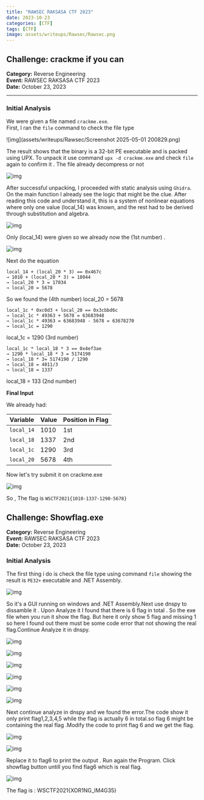 ```yaml
---
title: "RAWSEC RAKSASA CTF 2023"
date: 2023-10-23 
categories: [CTF]
tags: [CTF]
image: assets/writeups/Rawsec/Rawsec.png
---
```


## Challenge: crackme if you can  
**Category:** Reverse Engineering  
**Event:** RAWSEC RAKSASA CTF 2023  
**Date:** October 23, 2023

---

### Initial Analysis

We were given a file named `crackme.exe`.  
First, I ran the `file` command to check the file type

![img](assets/writeups/Rawsec/Screenshot 2025-05-01 200829.png)

The result shows that the binary is a 32-bit PE executable and is packed using UPX.
To unpack it use command `upx -d crackme.exe` and check `file` again to confirm it . The file already decompress
or not

![img](assets/writeups/Rawsec/UPX.png)

After successful unpacking, I proceeded with static analysis using `Ghidra`. On the main function I already see the logic that might be the clue. After reading this code and understand it, this is a system of nonlinear equations where only one value (local_14) was known, and the rest had to be derived through substitution and algebra.

![img](assets/writeups/Rawsec/Ghidra.png)

Only (local_14) were given so we already now the (1st number) . 

![img](assets/writeups/Rawsec/local14.png)

Next do the equation 

```text
local_14 + (local_20 * 3) == 0x467c
→ 1010 + (local_20 * 3) = 18044
→ local_20 * 3 = 17034
→ local_20 = 5678
```
So we found the (4th number) local_20 = 5678

```text
local_1c * 0xc0d3 + local_20 == 0x3cbbd6c
→ local_1c * 49363 + 5678 = 63683948
→ local_1c * 49363 = 63683948 - 5678 = 63678270
→ local_1c = 1290
```
local_1c = 1290 (3rd number)

```text
local_1c * local_18 * 3 == 0x4ef3ae
→ 1290 * local_18 * 3 = 5174190
→ local_18 * 3= 5174190 / 1290
→ local_18 = 4011/3
→ local_18 = 1337

```
local_18 = 133 (2nd number)

**Final Input**

We already had:

| Variable   | Value | Position in Flag |
|------------|--------|------------------|
| `local_14` | 1010  | 1st              |
| `local_18` | 1337  | 2nd              |
| `local_1c` | 1290  | 3rd              |
| `local_20` | 5678  | 4th              |

Now let's try submit it on crackme.exe

![img](assets/writeups/Rawsec/FinalOutput.png)

So , The flag is `WSCTF2021{1010-1337-1290-5678}`

## Challenge: Showflag.exe
**Category:** Reverse Engineering  
**Event:** RAWSEC RAKSASA CTF 2023  
**Date:** October 23, 2023

### Initial Analysis

The first thing i do is check the file type using command `file` showing the result is ``PE32+`` executable and .NET Assembly.

![img](assets/writeups/Rawsec/1.png)

So it's a GUI running on windows and .NET Assembly.Next use dnspy to dissamble it . Upon Analyze it I found that there is 6 flag in total . So the exe file when you run it show the flag. But here it only show 5 flag and missing 1 so here I found out there must be some code error that not showing the real flag.Continue Analyze it in dnspy.

![img](assets/writeups/Rawsec/7.png)

![img](assets/writeups/Rawsec/2.png)

![img](assets/writeups/Rawsec/3.png)

![img](assets/writeups/Rawsec/4.png)

![img](assets/writeups/Rawsec/5.png)

![img](assets/writeups/Rawsec/6.png)

Next continue analyze in dnspy and we found the error.The code show it only print flag1,2,3,4,5 while the flag is actually 6 in total.so flag 6 might be containing the real flag .Modify the code to print flag 6 and we get the flag.


![img](assets/writeups/Rawsec/10.png)

![img](assets/writeups/Rawsec/9.png)

 Replace it to flag6 to print the output . Run again the Program. Click showflag button untill you find flag6 which is real flag.

 ![img](assets/writeups/Rawsec/11.png)

The flag is : WSCTF2021{XOR1NG_IM4G35}


















